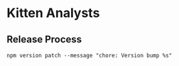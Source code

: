 # Kitten Analysts

## Release Process

```shell
npm version patch --message "chore: Version bump %s"
```
